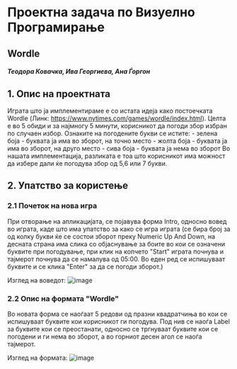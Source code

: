 # Проектна задача по Визуелно Програмирање 

## Wordle 
##### Теодора Ковачка, Ива Георгиева, Ана Ѓоргон

## 1. Опис на проектната 

Играта што ја имплементираме е со истата идеја како постоечката Wordle (Линк: https://www.nytimes.com/games/wordle/index.html). Целта е во 5 обиди и за најмногу 5 минути, корисникот да погоди збор избран по случаен избор. Ознаките на погодените букви се истите:
    - зелена боја - буквата ја има во зборот, на точно место 
    - жолта боја - буквата ја има во зборот, на друго место 
    - сива боја - буквата ја нема во зборот
Во нашата имплементација, разликата е тоа што корисникот има можност да избере дали ќе погодува збор од 5,6 или 7 букви. 

## 2. Упатство за користење 

### 2.1 Почеток на нова игра 

При отворање на апликацијата, се појавува форма Intro, односно вовед во играта, каде што има упатство за како се игра играта (се бира број за од колку букви ќе се состои зборот преку Numeric Up And Down, на десната страна има слика со објаснување за боите во кои се означени буквите при погодување, при клик на копчето "Start" играта почнува и тајмерот почнува да се намалува од 05:00. Во еден ред се испишуваат буквите и се клика "Enter" за да се погоди зборот.)

Изглед на воведот:
![image](https://github.com/tkovachka/VP_Wordle/assets/107797831/bcaea90a-b0ac-401d-827f-c7ff96c415d7)

### 2.2 Опис на формата "Wordle"

Во новата форма се наоѓаат 5 редови од празни квадратчиња во кои се испишуваат буквите кои корисникот ги погодува. Под нив се наоѓа Label за буквите кои се преостанати, односно се тргнуваат буквите кои се погодени и ги нема во зборот, а во горниот десен агол се наоѓа тајмерот. 

Изглед на формата:
![image](https://github.com/tkovachka/VP_Wordle/assets/107797831/8fd7c5e4-8fac-4911-930a-bec6812a70b5)





